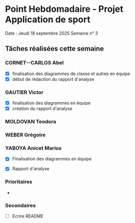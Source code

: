 # Point Hebdomadaire - Projet Application de sport

Date : Jeudi 18 septembre 2025
Semaine n° 3

## Tâches réalisées cette semaine


### CORNET--CARLOS Abel
- [x] finalisation des diagrammes de classe et autres en équipe
- [x] début de rédaction du rapport d'analyse

### GAUTIER Victor
- [x] finalisation des diagrammes en équipe
- [x] création du rapport d'analyse

### MOLDOVAN Teodora

### WEBER Grégoire

### YABOYA Anicet Marius
- [x] Finalisation des diagrammes en équipe
- [x] Rapport d'analyse 


### Prioritaires

- 

### Secondaires

- [ ] Ecrire README
